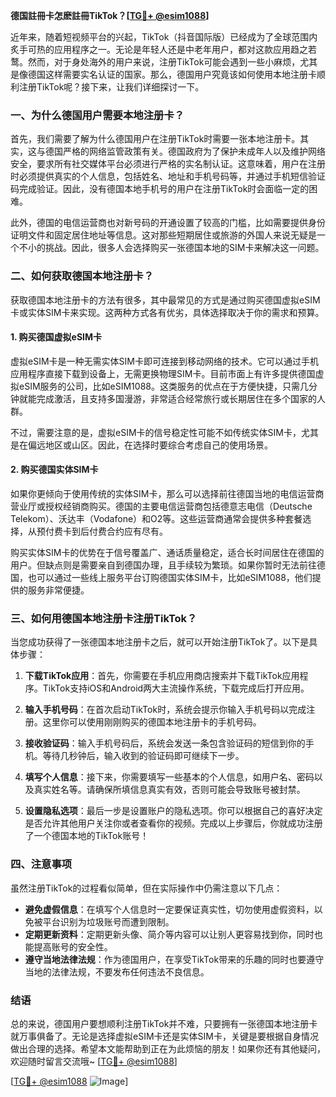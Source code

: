 **德国註冊卡怎麽註冊TikTok？[[TG💪+ @esim1088](https://t.me/s/esim1088)]**

近年来，随着短视频平台的兴起，TikTok（抖音国际版）已经成为了全球范围内炙手可热的应用程序之一。无论是年轻人还是中老年用户，都对这款应用趋之若鹜。然而，对于身处海外的用户来说，注册TikTok可能会遇到一些小麻烦，尤其是像德国这样需要实名认证的国家。那么，德国用户究竟该如何使用本地注册卡顺利注册TikTok呢？接下来，让我们详细探讨一下。

### 一、为什么德国用户需要本地注册卡？

首先，我们需要了解为什么德国用户在注册TikTok时需要一张本地注册卡。其实，这与德国严格的网络监管政策有关。德国政府为了保护未成年人以及维护网络安全，要求所有社交媒体平台必须进行严格的实名制认证。这意味着，用户在注册时必须提供真实的个人信息，包括姓名、地址和手机号码等，并通过手机短信验证码完成验证。因此，没有德国本地手机号的用户在注册TikTok时会面临一定的困难。

此外，德国的电信运营商也对新号码的开通设置了较高的门槛，比如需要提供身份证明文件和固定居住地址等信息。这对那些短期居住或旅游的外国人来说无疑是一个不小的挑战。因此，很多人会选择购买一张德国本地的SIM卡来解决这一问题。

### 二、如何获取德国本地注册卡？

获取德国本地注册卡的方法有很多，其中最常见的方式是通过购买德国虚拟eSIM卡或实体SIM卡来实现。这两种方式各有优劣，具体选择取决于你的需求和预算。

#### 1. 购买德国虚拟eSIM卡

虚拟eSIM卡是一种无需实体SIM卡即可连接到移动网络的技术。它可以通过手机应用程序直接下载到设备上，无需更换物理SIM卡。目前市面上有许多提供德国虚拟eSIM服务的公司，比如eSIM1088。这类服务的优点在于方便快捷，只需几分钟就能完成激活，且支持多国漫游，非常适合经常旅行或长期居住在多个国家的人群。

不过，需要注意的是，虚拟eSIM卡的信号稳定性可能不如传统实体SIM卡，尤其是在偏远地区或山区。因此，在选择时要综合考虑自己的使用场景。

#### 2. 购买德国实体SIM卡

如果你更倾向于使用传统的实体SIM卡，那么可以选择前往德国当地的电信运营商营业厅或授权经销商购买。德国的主要电信运营商包括德意志电信（Deutsche Telekom）、沃达丰（Vodafone）和O2等。这些运营商通常会提供多种套餐选择，从预付费卡到后付费合约应有尽有。

购买实体SIM卡的优势在于信号覆盖广、通话质量稳定，适合长时间居住在德国的用户。但缺点则是需要亲自到德国办理，且手续较为繁琐。如果你暂时无法前往德国，也可以通过一些线上服务平台订购德国实体SIM卡，比如eSIM1088，他们提供的服务非常便捷。

### 三、如何用德国本地注册卡注册TikTok？

当您成功获得了一张德国本地注册卡之后，就可以开始注册TikTok了。以下是具体步骤：

1. **下载TikTok应用**：首先，你需要在手机应用商店搜索并下载TikTok应用程序。TikTok支持iOS和Android两大主流操作系统，下载完成后打开应用。

2. **输入手机号码**：在首次启动TikTok时，系统会提示你输入手机号码以完成注册。这里你可以使用刚刚购买的德国本地注册卡的手机号码。

3. **接收验证码**：输入手机号码后，系统会发送一条包含验证码的短信到你的手机。等待几秒钟后，输入收到的验证码即可继续下一步。

4. **填写个人信息**：接下来，你需要填写一些基本的个人信息，如用户名、密码以及真实姓名等。请确保所填信息真实有效，否则可能会导致账号被封禁。

5. **设置隐私选项**：最后一步是设置账户的隐私选项。你可以根据自己的喜好决定是否允许其他用户关注你或者查看你的视频。完成以上步骤后，你就成功注册了一个德国本地的TikTok账号！

### 四、注意事项

虽然注册TikTok的过程看似简单，但在实际操作中仍需注意以下几点：

- **避免虚假信息**：在填写个人信息时一定要保证真实性，切勿使用虚假资料，以免被平台识别为垃圾账号而遭到限制。
- **定期更新资料**：定期更新头像、简介等内容可以让别人更容易找到你，同时也能提高账号的安全性。
- **遵守当地法律法规**：作为德国用户，在享受TikTok带来的乐趣的同时也要遵守当地的法律法规，不要发布任何违法不良信息。

### 结语

总的来说，德国用户要想顺利注册TikTok并不难，只要拥有一张德国本地注册卡就万事俱备了。无论是选择虚拟eSIM卡还是实体SIM卡，关键是要根据自身情况做出合理的选择。希望本文能帮助到正在为此烦恼的朋友！如果你还有其他疑问，欢迎随时留言交流哦~ [[TG💪+ @esim1088](https://t.me/s/esim1088)] 

[[TG💪+ @esim1088](https://t.me/s/esim1088) ![Image](https://i.postimg.cc/4NQfJmqS/Snipaste-2025-05-13-00-14-12.png)]